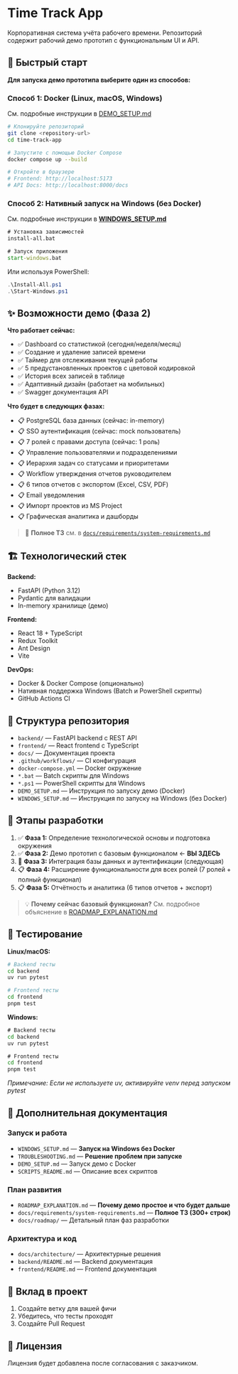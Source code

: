 # Time Track App

Корпоративная система учёта рабочего времени. Репозиторий содержит рабочий демо прототип с функциональным UI и API.

## 🚀 Быстрый старт

**Для запуска демо прототипа выберите один из способов:**

### Способ 1: Docker (Linux, macOS, Windows)

См. подробные инструкции в [DEMO_SETUP.md](DEMO_SETUP.md)

```bash
# Клонируйте репозиторий
git clone <repository-url>
cd time-track-app

# Запустите с помощью Docker Compose
docker compose up --build

# Откройте в браузере
# Frontend: http://localhost:5173
# API Docs: http://localhost:8000/docs
```

### Способ 2: Нативный запуск на Windows (без Docker)

См. подробные инструкции в **[WINDOWS_SETUP.md](WINDOWS_SETUP.md)**

```cmd
# Установка зависимостей
install-all.bat

# Запуск приложения
start-windows.bat
```

Или используя PowerShell:
```powershell
.\Install-All.ps1
.\Start-Windows.ps1
```

## ✨ Возможности демо (Фаза 2)

**Что работает сейчас:**
- ✅ Dashboard со статистикой (сегодня/неделя/месяц)
- ✅ Создание и удаление записей времени
- ✅ Таймер для отслеживания текущей работы
- ✅ 5 предустановленных проектов с цветовой кодировкой
- ✅ История всех записей в таблице
- ✅ Адаптивный дизайн (работает на мобильных)
- ✅ Swagger документация API

**Что будет в следующих фазах:**
- 📋 PostgreSQL база данных (сейчас: in-memory)
- 📋 SSO аутентификация (сейчас: mock пользователь)
- 📋 7 ролей с правами доступа (сейчас: 1 роль)
- 📋 Управление пользователями и подразделениями
- 📋 Иерархия задач со статусами и приоритетами
- 📋 Workflow утверждения отчетов руководителем
- 📋 6 типов отчетов с экспортом (Excel, CSV, PDF)
- 📋 Email уведомления
- 📋 Импорт проектов из MS Project
- 📋 Графическая аналитика и дашборды

> 📖 **Полное ТЗ** см. в [`docs/requirements/system-requirements.md`](docs/requirements/system-requirements.md)

## 🏗️ Технологический стек

**Backend:**
- FastAPI (Python 3.12)
- Pydantic для валидации
- In-memory хранилище (демо)

**Frontend:**
- React 18 + TypeScript
- Redux Toolkit
- Ant Design
- Vite

**DevOps:**
- Docker & Docker Compose (опционально)
- Нативная поддержка Windows (Batch и PowerShell скрипты)
- GitHub Actions CI

## 📁 Структура репозитория

- `backend/` — FastAPI backend с REST API
- `frontend/` — React frontend с TypeScript
- `docs/` — Документация проекта
- `.github/workflows/` — CI конфигурация
- `docker-compose.yml` — Docker окружение
- `*.bat` — Batch скрипты для Windows
- `*.ps1` — PowerShell скрипты для Windows
- `DEMO_SETUP.md` — Инструкция по запуску демо (Docker)
- `WINDOWS_SETUP.md` — Инструкция по запуску на Windows (без Docker)

## 🔄 Этапы разработки

1. ✅ **Фаза 1:** Определение технологической основы и подготовка окружения
2. ✅ **Фаза 2:** Демо прототип с базовым функционалом ← **ВЫ ЗДЕСЬ**
3. 🔄 **Фаза 3:** Интеграция базы данных и аутентификации (следующая)
4. 📋 **Фаза 4:** Расширение функциональности для всех ролей (7 ролей + полный функционал)
5. 📋 **Фаза 5:** Отчётность и аналитика (6 типов отчетов + экспорт)

> 💡 **Почему сейчас базовый функционал?** См. подробное объяснение в [ROADMAP_EXPLANATION.md](ROADMAP_EXPLANATION.md)

## 🧪 Тестирование

**Linux/macOS:**
```bash
# Backend тесты
cd backend
uv run pytest

# Frontend тесты
cd frontend
pnpm test
```

**Windows:**
```cmd
# Backend тесты
cd backend
uv run pytest

# Frontend тесты
cd frontend
pnpm test
```

*Примечание: Если не используете uv, активируйте venv перед запуском pytest*

## 📖 Дополнительная документация

### Запуск и работа
- `WINDOWS_SETUP.md` — **Запуск на Windows без Docker**
- `TROUBLESHOOTING.md` — **Решение проблем при запуске**
- `DEMO_SETUP.md` — Запуск демо с Docker
- `SCRIPTS_README.md` — Описание всех скриптов

### План развития
- `ROADMAP_EXPLANATION.md` — **Почему демо простое и что будет дальше**
- `docs/requirements/system-requirements.md` — **Полное ТЗ (300+ строк)**
- `docs/roadmap/` — Детальный план фаз разработки

### Архитектура и код
- `docs/architecture/` — Архитектурные решения
- `backend/README.md` — Backend документация
- `frontend/README.md` — Frontend документация

## 🤝 Вклад в проект

1. Создайте ветку для вашей фичи
2. Убедитесь, что тесты проходят
3. Создайте Pull Request

## 📝 Лицензия

Лицензия будет добавлена после согласования с заказчиком.
